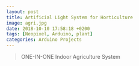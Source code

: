 ```yaml
---
layout: post
title: Artificial Light System for Horticulture
image: agri.jpg
date: 2018-10-10 17:58:18 +0200
tags: [Neopixel, Arduino, plant]
categories: Arduino Projects
---
```

> ONE-IN-ONE Indoor Agriculture System


